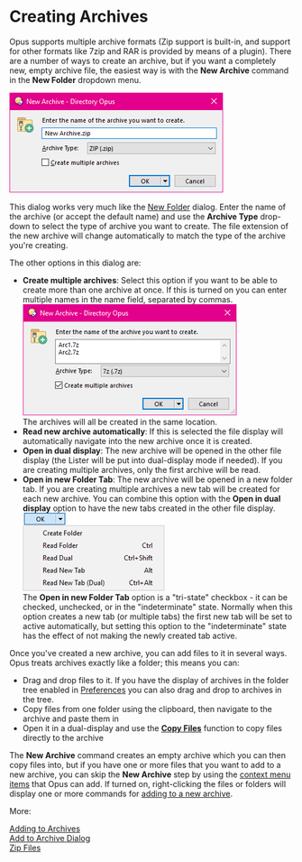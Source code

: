 # Creating Archives

Opus supports multiple archive formats (Zip support is built-in, and support for other formats like 7zip and RAR is provided by means of a plugin). There are a number of ways to create an archive, but if you want a completely new, empty archive file, the easiest way is with the **New Archive** command in the **New Folder** dropdown menu.

![](/Manual/images/media/new_archive.png) 

This dialog works very much like the [New Folder](creating_folders.md) dialog. Enter the name of the archive (or accept the default name) and use the **Archive Type** drop-down to select the type of archive you want to create. The file extension of the new archive will change automatically to match the type of the archive you're creating.

The other options in this dialog are:

- **Create multiple archives**: Select this option if you want to be able to create more than one archive at once. If this is turned on you can enter multiple names in the name field, separated by commas.  
  ![](/Manual/images/media/multiple_archives.png)  
  The archives will all be created in the same location.
- **Read new archive automatically**: If this is selected the file display will automatically navigate into the new archive once it is created.
- **Open in dual display**: The new archive will be opened in the other file display (the Lister will be put into dual-display mode if needed). If you are creating multiple archives, only the first archive will be read.
- **Open in new Folder Tab**: The new archive will be opened in a new folder tab. If you are creating multiple archives a new tab will be created for each new archive. You can combine this option with the **Open in dual display** option to have the new tabs created in the other file display.  
  ![](/Manual/images/media/new_arc_-_tristate.png)  
  The **Open in new Folder Tab** option is a "tri-state" checkbox - it can be checked, unchecked, or in the "indeterminate" state. Normally when this option creates a new tab (or multiple tabs) the first new tab will be set to active automatically, but setting this option to the "indeterminate" state has the effect of not making the newly created tab active.

Once you've created a new archive, you can add files to it in several ways. Opus treats archives exactly like a folder; this means you can:

- Drag and drop files to it. If you have the display of archives in the folder tree enabled in [Preferences](/Manual/preferences/preferences_categories/folder_tree/folder_tree_contents.md) you can also drag and drop to archives in the tree.
- Copy files from one folder using the clipboard, then navigate to the archive and paste them in
- Open it in a dual-display and use the **[Copy Files](copying_moving_and_deleting_files/RAEDME.md)** function to copy files directly to the archive

The **New Archive** command creates an empty archive which you can then copy files into, but if you have one or more files that you want to add to a new archive, you can skip the **New Archive** step by using the [context menu items](/Manual/preferences/preferences_categories/zip_and_other_archives/archive_context_menu.md) that Opus can add. If turned on, right-clicking the files or folders will display one or more commands for [adding to a new archive](/Manual/file_operations/creating_archives/adding_to_archives.md).

More:

[Adding to Archives](/Manual/file_operations/creating_archives/adding_to_archives.md)  
[Add to Archive Dialog](/Manual/file_operations/creating_archives/add_to_archive_dialog/RAEDME.md)  
[Zip Files](/Manual/file_operations/creating_archives/zip_files/RAEDME.md)  
